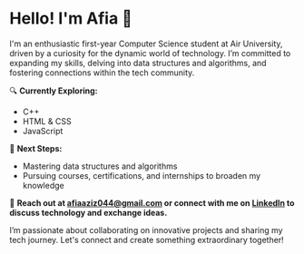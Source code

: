 # Hello! I'm Afia 👋

I'm an enthusiastic first-year Computer Science student at Air University, driven by a curiosity for the dynamic world of technology. I’m committed to expanding my skills, delving into data structures and algorithms, and fostering connections within the tech community.

🔍 **Currently Exploring:**
- C++
- HTML & CSS
- JavaScript

🌟 **Next Steps:**
- Mastering data structures and algorithms
- Pursuing courses, certifications, and internships to broaden my knowledge

📧 **Reach out at [afiaaziz044@gmail.com](mailto:afiaaziz044@gmail.com) or connect with me on [LinkedIn](https://www.linkedin.com/in/afia-aziz-0a65382a6/) to discuss technology and exchange ideas.**

I’m passionate about collaborating on innovative projects and sharing my tech journey. Let's connect and create something extraordinary together!
